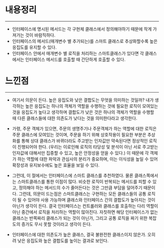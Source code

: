 # 내용정리

---

- 인터페이스에 명시된 메서드는 각 구현체 클래스에서 정의해야하기 때문에 작게 가져가는 것이 바람직하다.
- 인터페이스의 메서드(매개변수 별 추가되는)를 스마트 클래스로 추상화할수록 높은 응집도를 유지할 수 있다.
- 인터페이스 안에서 매개변수 별 로직을 처리하는 스마트클래스가 있다면 각 클래스에서는 인터페이스 메서드를 호출할 때 간단하게 호출할 수 있다.


# 느낀점

---

- 여기서 의문이 든다. 높은 응집도와 낮은 결합도는 무엇을 의미하는 것일까?
  내가 생각하는 높은 응집도는 하나의 객체가 역할을 수행하는 것에 필요한 로직이 모여있는 것을 응집도가 높다고 생각하며
  결합도가 낮은 것은 하나의 객체가 역할을 수행할 때 다른 클래스들에 대한 의존도가 낮다는 것을 의미한다라고 생각한다.
- 가령, 주문 객체가 있으면, 주문의 생명주기나 주문객체가 하는 역할에 대한 로직은 주문 클래스에 모여있는 것이며,
  주문을 하기 위해 상호작용이 필요한 부분은 추상화를 통해 상대 클래스가 바뀌더라도 주고받는 인자값만 약속된다면 정상적인 로직이 진행되어야 한다.
  (우리는 이로인해 로직의 타당성 및 분석이 아닌 서로 주고받는 인자값에 대해서만 집중할 수 있고, 높은 안정성을 얻을 수 있다.)
  이 때문에 각 객체가 하는 역할에 대한 파악과 관심사의 분리가 중요하며, 이는 이식성을 높일 수 있어 확장성과 유지보수에도 높은 효율을 보일 수 있다.

- 그런데, 이 절에서는 인터페이스에 스마트 클래스를 추천하였다. 물론 클래스쪽에서는 스마트클래스를 통한 이점이 많다. 비슷한 로직이 반복되는 메서드를 피할 수 있고,
  정의해야 하는 메서드의 수가 줄어든다는 것은 그만큼 부담을 덜어주기 때문이다. 그런데, 의문이 드는점은 스마트클래스는 구현하는 모든 클래스들의 공통 로직이 될 수 있어야 사용 가능하며
  클래스와 인터페이스 간의 결합도가 높아지는 것이 아닌가 생각이 든다. 결국 인터페이스는 컨트롤러와 클래스를 호출하는 다리 역할이 아닌 중간에서 로직을 처리하는 역할이 많아진다.
  자칫하면 해당 인터페이스가 없는 클래스는 반쪽짜리 클래스가 되는 것이 아닌가, 그리고 공통 로직을 짜기 위한 복잡도의 증가도 무시 못할 것이라고 생각이 든다.

- 인터페이스에 대한 의존도가 높은 클래스, 결국 불완전한 클래스이지 않은가. 오히려 낮은 응집도와 높은 결합도를 높이는 결과로 보인다.
